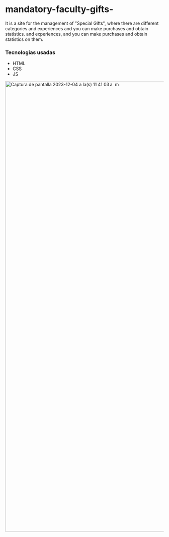 # mandatory-faculty-gifts-
It is a site for the management of "Special Gifts", where there are different categories and experiences and you can make purchases and obtain statistics. and experiences, and you can make purchases and obtain statistics on them.

### Tecnologias usadas
- HTML
- CSS
- JS

  
<img width="1430" alt="Captura de pantalla 2023-12-04 a la(s) 11 41 03 a  m" src="https://github.com/giovannigm/mandatory-faculty-gifts-/assets/58411051/cdc8a700-ded7-4690-a105-4d3ede609f9f">
